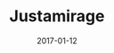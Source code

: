 ---
title: Justamirage
collection:
  - players

location: "California, US"
maypul: true

steamLink: "http://steamcommunity.com/profiles/76561198040160656"

date: 2017-01-12
show: true

thumbnail: mirage.png

description: "Known for his use of rolling in, Mirage fearlessly towers over his opponents. At least that's what he tells himself. Once a literal who, but now the MSBachelor world champion."
---